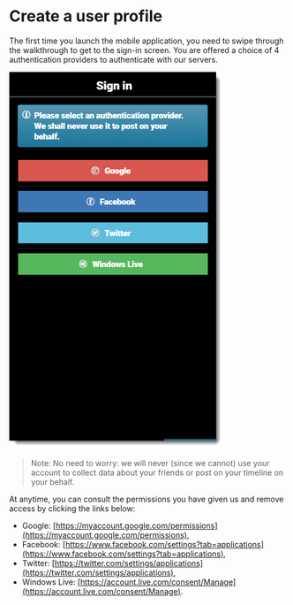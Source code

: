 # Create a user profile

The first time you launch the mobile application, you need to swipe through the walkthrough to get to the sign-in screen. You are offered a choice of 4 authentication providers to authenticate with our servers. 

![](/assets/Mobile_Create_User_Profile_01.png)

> Note: No need to worry: we will never \(since we cannot\) use your account to collect data about your friends or post on your timeline on your behalf.

At anytime, you can consult the permissions you have given us and remove access by clicking the links below:

* Google: [https://myaccount.google.com/permissions](https://myaccount.google.com/permissions),
* Facebook: [https://www.facebook.com/settings?tab=applications](https://www.facebook.com/settings?tab=applications),
* Twitter: [https://twitter.com/settings/applications](https://twitter.com/settings/applications),
* Windows Live: [https://account.live.com/consent/Manage](https://account.live.com/consent/Manage).



